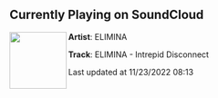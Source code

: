 ## Currently Playing on SoundCloud

[<img align="left" width="100" src="https://i1.sndcdn.com/artworks-wY5fnmySChzNvCkN-DD5w6Q-t500x500.jpg">](https://soundcloud.com/eliminamusic/elimina-intrepid-disconnect)

**Artist**: ELIMINA 

**Track**: ELIMINA - Intrepid Disconnect

Last updated at 11/23/2022 08:13
